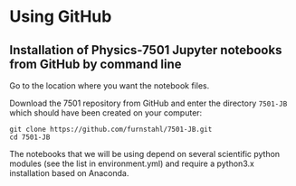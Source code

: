 # Using GitHub

## Installation of Physics-7501 Jupyter notebooks from GitHub by command line

Go to the location where you want the notebook files. 

Download the 7501 repository from GitHub and enter the directory `7501-JB` which should have been created on your computer:

    git clone https://github.com/furnstahl/7501-JB.git
    cd 7501-JB

The notebooks that we will be using depend on several scientific python modules (see the list in environment.yml) and require a python3.x installation based on Anaconda. 

